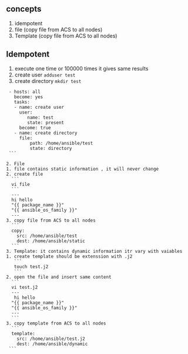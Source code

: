 ## concepts
   1. idempotent
   2. file (copy file from ACS to all nodes)
   3. Template (copy file from ACS to all nodes) 

## Idempotent
   1. execute one time or 100000 times it gives same results
   2. create user  ```adduser test``` 
   3. create directory ```mkdir test``` 
   ```
    - hosts: all
      become: yes
      tasks: 
      - name: create user 
        user:
           name: test
           state: present
        become: true
      - name: create directory
        file:
            path: /home/ansible/test
            state: directory
    ```

2. File 
  1. file contains static information , it will never change  
  2. create file 
     ```
     vi file
     ```
     ---
     hi hello
     "{{ package_name }}"
     "{{ ansible_os_family }}"
     ---
  3. copy file from ACS to all nodes 
     ```
     copy: 
       src: /home/ansible/test
       dest: /home/ansible/static
     ```
3. Template: it contains dynamic information itr vary with vaiables 
   1. create template should be extenssion with .j2 
      ```
      touch test.j2
      ``` 
  2. open the file and insert same content 
     ```
     vi test.j2
     ---
      hi hello
     "{{ package_name }}"
     "{{ ansible_os_family }}"
     ---
     ``` 
  3. copy template from ACS to all nodes 
     ```
     template: 
       src: /home/ansible/test.j2
       dest: /home/ansible/dynamic
    ```


